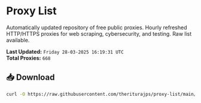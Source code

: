 # Proxy List

Automatically updated repository of free public proxies. Hourly refreshed HTTP/HTTPS proxies for web scraping, cybersecurity, and testing. Raw list available.

**Last Updated:** `Friday 28-03-2025 16:19:31 UTC`  
**Total Proxies:** `668`

## 📥 Download
```bash
curl -O https://raw.githubusercontent.com/theriturajps/proxy-list/main/proxies.txt
